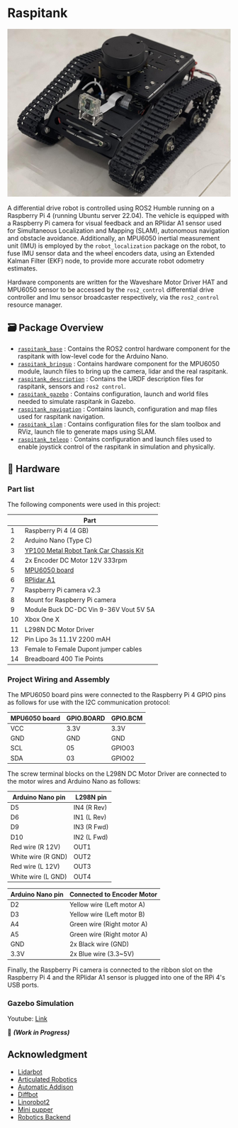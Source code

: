 # Raspitank

<p align='center'>
    <img src=img/raspitank.jpg width="600">
</p>

A differential drive robot is controlled using ROS2 Humble running on a Raspberry Pi 4 (running Ubuntu server 22.04). The vehicle is equipped with a Raspberry Pi camera for visual feedback and an RPlidar A1 sensor used for Simultaneous Localization and Mapping (SLAM), autonomous navigation and obstacle avoidance. Additionally, an MPU6050 inertial measurement unit (IMU) is employed by the `robot_localization` package on the robot, to fuse IMU sensor data and the wheel encoders data, using an Extended Kalman Filter (EKF) node, to provide more accurate robot odometry estimates.

Hardware components are written for the Waveshare Motor Driver HAT and MPU6050 sensor to be accessed by the `ros2_control` differential drive controller and Imu sensor broadcaster respectively, via the `ros2_control` resource manager.

## 🗃️ Package Overview

- [`raspitank_base`](./raspitank_base/) : Contains the ROS2 control hardware component for the raspitank with low-level code for the Arduino Nano.
- [`raspitank_bringup`](./raspitank_bringup/) : Contains hardware component for the MPU6050 module, launch files to bring up the camera, lidar and the real raspitank.
- [`raspitank_description`](./raspitank_description/) : Contains the URDF description files for raspitank, sensors and `ros2 control`.
- [`raspitank_gazebo`](./raspitank_gazebo/) : Contains configuration, launch and world files needed to simulate raspitank in Gazebo.
- [`raspitank_navigation`](./raspitank_navigation/) : Contains launch, configuration and map files used for raspitank navigation.
- [`raspitank_slam`](./raspitank_slam/) : Contains configuration files for the slam toolbox and RViz, launch file to generate maps using SLAM.
- [`raspitank_teleop`](./raspitank_teleop/) : Contains configuration and launch files used to enable joystick control of the raspitank in simulation and physically.

## 🧰 Hardware

### Part list

The following components were used in this project:

|     | Part                                                                                                                                 |
| --- | ------------------------------------------------------------------------------------------------------------------------------------ |
| 1   | Raspberry Pi 4 (4 GB)                                                                                                                |
| 2   | Arduino Nano (Type C)                                                                                                                |
| 3   | [YP100 Metal Robot Tank Car Chassis Kit](https://www.amazon.com/Professional-Raspberry-MicroBit-Caterpillar-Education/dp/B09KKRY84S) |
| 4   | 2x Encoder DC Motor 12V 333rpm                                                                                                       |
| 5   | [MPU6050 board](https://nshopvn.com/product/cam-bien-gia-toc-gy-521-6dof-imu-mpu6050/)                                               |
| 6   | [RPlidar A1](https://hshop.vn/products/cam-bien-laser-radar-lidar-rplidar-a1)                                                        |
| 7   | Raspberry Pi camera v2.3                                                                                                             |
| 8   | Mount for Raspberry Pi camera                                                                                                        |
| 9   | Module Buck DC-DC Vin 9-36V Vout 5V 5A                                                                                               |
| 10  | Xbox One X                                                                                                                           |
| 11  | L298N DC Motor Driver                                                                                                                |
| 12  | Pin Lipo 3s 11.1V 2200 mAH                                                                                                           |
| 13  | Female to Female Dupont jumper cables                                                                                                |
| 14  | Breadboard 400 Tie Points                                                                                                            |

### Project Wiring and Assembly

The MPU6050 board pins were connected to the Raspberry Pi 4 GPIO pins as follows for use with the I2C communication protocol:

| MPU6050 board | GPIO.BOARD | GPIO.BCM |
| ------------- | ---------- | -------- |
| VCC           | 3.3V       | 3.3V     |
| GND           | GND        | GND      |
| SCL           | 05         | GPIO03   |
| SDA           | 03         | GPIO02   |

The screw terminal blocks on the L298N DC Motor Driver are connected to the motor wires and Arduino Nano as follows:

| Arduino Nano pin   | L298N pin   |
| ------------------ | ----------- |
| D5                 | IN4 (R Rev) |
| D6                 | IN1 (L Rev) |
| D9                 | IN3 (R Fwd) |
| D10                | IN2 (L Fwd) |
| Red wire (R 12V)   | OUT1        |
| White wire (R GND) | OUT2        |
| Red wire (L 12V)   | OUT3        |
| White wire (L GND) | OUT4        |

| Arduino Nano pin | Connected to Encoder Motor |
| ---------------- | -------------------------- |
| D2               | Yellow wire (Left motor A) |
| D3               | Yellow wire (Left motor B) |
| A4               | Green wire (Right motor A) |
| A5               | Green wire (Right motor A) |
| GND              | 2x Black wire (GND)        |
| 3.3V             | 2x Blue wire (3.3~5V)      |

Finally, the Raspberry Pi camera is connected to the ribbon slot on the Raspberry Pi 4 and the RPlidar A1 sensor is plugged into one of the RPi 4's USB ports.

### Gazebo Simulation
Youtube: [Link](https://youtu.be/c58yLrJIEjk)

🚧	***(Work in Progress)*** 

## Acknowledgment

- [Lidarbot](https://github.com/TheNoobInventor/lidarbot)
- [Articulated Robotics](https://articulatedrobotics.xyz/)
- [Automatic Addison](https://automaticaddison.com/)
- [Diffbot](https://github.com/ros-mobile-robots/diffbot)
- [Linorobot2](https://github.com/linorobot/linorobot2)
- [Mini pupper](https://github.com/mangdangroboticsclub/mini_pupper_ros)
- [Robotics Backend](https://roboticsbackend.com/)
